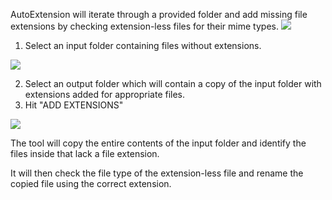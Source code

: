 AutoExtension will iterate through a provided folder and add missing file extensions by checking extension-less files for their mime types.
<img src=https://github.com/northloopforensics/AutoExtension/assets/73806121/30adec42-3105-415e-8ee3-e27457b132c9>
1.  Select an input folder containing files without extensions.
<img src=https://github.com/northloopforensics/AutoExtension/assets/73806121/7afc5bc6-82fd-421d-8bfd-cb552199c2b8>
   
2.  Select an output folder which will contain a copy of the input folder with extensions added for appropriate files.
3.  Hit "ADD EXTENSIONS"
<img src=https://github.com/northloopforensics/AutoExtension/assets/73806121/34ca1ff9-794e-4a05-ab71-48f8bcedfbf9>



The tool will copy the entire contents of the input folder and identify the files inside that lack a file extension.

It will then check the file type of the extension-less file and rename the copied file using the correct extension. 
